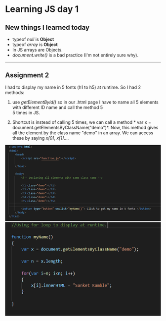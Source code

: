 # Learning JS day 1

## New things I learned today

* typeof *null* is **Object**
* typeof *array* is **Object**
* In JS arrays are Objects.
* *document.write()* is a bad practice (I'm not entirely sure why).

---

## Assignment 2 

I had to display my name in 5 fonts (h1 to h5) at runtime. So I had 2 methods:

1. use *getElementById()* so in our .html page I have to name all 5 elements with different ID name and call the method 5  
   5 times in JS.

2. Shortcut is instead of calling 5 times, we can call a method * var x = document.getElementsByClassName("demo")*.
   Now, this method gives all the element by the class name "demo" in an array.
   We can access these by saying *x[0]*, *x[1]*....
   
  <img src="Assignment 3/images/html.png"> </img>
  <img src="Assignment 3/images/JS.png"> </img>


